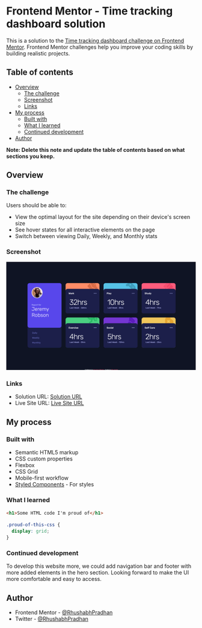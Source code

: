 # Frontend Mentor - Time tracking dashboard solution

This is a solution to the [Time tracking dashboard challenge on Frontend Mentor](https://www.frontendmentor.io/challenges/time-tracking-dashboard-UIQ7167Jw). Frontend Mentor challenges help you improve your coding skills by building realistic projects. 

## Table of contents

- [Overview](#overview)
  - [The challenge](#the-challenge)
  - [Screenshot](#screenshot)
  - [Links](#links)
- [My process](#my-process)
  - [Built with](#built-with)
  - [What I learned](#what-i-learned)
  - [Continued development](#continued-development)
- [Author](#author)

**Note: Delete this note and update the table of contents based on what sections you keep.**

## Overview

### The challenge

Users should be able to:

- View the optimal layout for the site depending on their device's screen size
- See hover states for all interactive elements on the page
- Switch between viewing Daily, Weekly, and Monthly stats

### Screenshot

![](./screenshot.png)

### Links

- Solution URL: [Solution URL](https://www.frontendmentor.io/solutions/responsive-time-tracking-dashboard-7dAAGP15vZ)
- Live Site URL: [Live Site URL](https://rhushabh-time-tracking-dashboard.netlify.app/)

## My process

### Built with

- Semantic HTML5 markup
- CSS custom properties
- Flexbox
- CSS Grid
- Mobile-first workflow
- [Styled Components](https://styled-components.com/) - For styles

### What I learned

```html
<h1>Some HTML code I'm proud of</h1>
```
```css
.proud-of-this-css {
  display: grid;
}
```

### Continued development

To develop this website more, we could add navigation bar and footer with more added elements in the hero section. Looking forward to make the UI more comfortable and easy to access.

## Author

- Frontend Mentor - [@RhushabhPradhan](https://www.frontendmentor.io/profile/RhushabhPradhan)
- Twitter - [@RhushabhPradhan](https://www.twitter.com/RhushabhPradhan)

